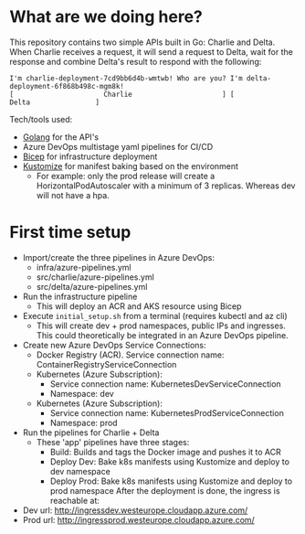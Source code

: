 # What are we doing here?
This repository contains two simple APIs built in Go: Charlie and Delta. When Charlie receives a request, it will send a request to Delta, wait for the response and combine Delta's result to respond with the following:
```
I'm charlie-deployment-7cd9bb6d4b-wmtwb! Who are you? I'm delta-deployment-6f868b498c-mgm8k!
[                      Charlie                      ] [               Delta                ]
```

Tech/tools used:
- [Golang](https://golang.org/) for the API's
- Azure DevOps multistage yaml pipelines for CI/CD
- [Bicep](https://github.com/Azure/bicep) for infrastructure deployment
- [Kustomize](https://github.com/kubernetes-sigs/kustomize) for manifest baking based on the environment
	- For example: only the prod release will create a HorizontalPodAutoscaler with a minimum of 3 replicas. Whereas dev will not have a hpa.

# First time setup
- Import/create the three pipelines in Azure DevOps:
	- infra/azure-pipelines.yml
	- src/charlie/azure-pipelines.yml
	- src/delta/azure-pipelines.yml
- Run the infrastructure pipeline
	- This will deploy an ACR and AKS resource using Bicep
- Execute `initial_setup.sh` from a terminal (requires kubectl and az cli)
	- This will create dev + prod namespaces, public IPs and ingresses. This could theoretically be integrated in an Azure DevOps pipeline. 
- Create new Azure DevOps Service Connections:
	- Docker Registry (ACR). Service connection name: ContainerRegistryServiceConnection
	- Kubernetes (Azure Subscription):
		- Service connection name: KubernetesDevServiceConnection
		- Namespace: dev
	- Kubernetes (Azure Subscription):
		- Service connection name: KubernetesProdServiceConnection
		- Namespace: prod
- Run the pipelines for Charlie + Delta
	- These 'app' pipelines have three stages:
		- Build: Builds and tags the Docker image and pushes it to ACR
		- Deploy Dev: Bake k8s manifests using Kustomize and deploy to dev namespace
		- Deploy Prod: Bake k8s manifests using Kustomize and deploy to prod namespace
After the deployment is done, the ingress is reachable at:
- Dev url: http://ingressdev.westeurope.cloudapp.azure.com/
- Prod url: http://ingressprod.westeurope.cloudapp.azure.com/
